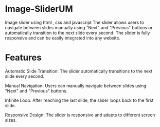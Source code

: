 # Image-SliderUM
Image slider using  html , css and javascript
The slider allows users to navigate between slides manually using "Next" and "Previous" buttons or automatically transition to the next slide every  second. The slider is fully responsive and can be easily integrated into any website.

# Features

Automatic Slide Transition: The slider automatically transitions to the next slide every  second.

Manual Navigation: Users can manually navigate between slides using "Next" and "Previous" buttons.

Infinite Loop: After reaching the last slide, the slider loops back to the first slide.

Responsive Design: The slider is responsive and adapts to different screen sizes.


